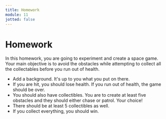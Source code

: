 ```yaml
---
title: Homework
module: 11
jotted: false
---
```


# Homework

In this homework, you are going to experiment and create a space game. Your main objective is to avoid the obstacles while attempting to collect all the collectables before you run out of health.

* Add a background. It's up to you what you put on there.
* If you are hit, you should lose health.  If you run out of health, the game should be over.
* You should also have collectibles.  You are to create at least five obstacles and they should either chase or patrol. Your choice!
* There should be at least 5 collectibles as well. 
* If you collect everything, you should win.



